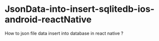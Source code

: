 # JsonData-into-insert-sqlitedb-ios-android-reactNative
How to json file data insert into database in react native ?
